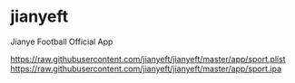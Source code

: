 # jianyeft
Jianye Football Official App

https://raw.githubusercontent.com/jianyeft/jianyeft/master/app/sport.plist
https://raw.githubusercontent.com/jianyeft/jianyeft/master/app/sport.ipa


